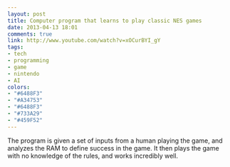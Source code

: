 ```yaml
---
layout: post
title: Computer program that learns to play classic NES games
date: 2013-04-13 18:01
comments: true
link: http://www.youtube.com/watch?v=xOCurBYI_gY
tags:
- tech
- programming
- game
- nintendo
- AI
colors:
- "#6488F3"
- "#A34753"
- "#6488F3"
- "#733A29"
- "#459F52"
---
```


The program is given a set of inputs from a human playing the game, and analyzes the RAM to define success in the game. It then plays the game with no knowledge of the rules, and works incredibly well.

